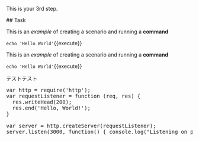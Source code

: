 This is your 3rd step.

## Task

This is an _example_ of creating a scenario and running a **command**

`echo 'Hello World'`{{execute}}


This is an _example_ of creating a scenario and running a **command**

`echo 'Hello World'`{{execute}}

テストテスト

<pre class="file" data-filename="app.js" data-target="replace">var http = require('http');
var requestListener = function (req, res) {
  res.writeHead(200);
  res.end('Hello, World!');
}

var server = http.createServer(requestListener);
server.listen(3000, function() { console.log("Listening on port 3000")});
</pre>
